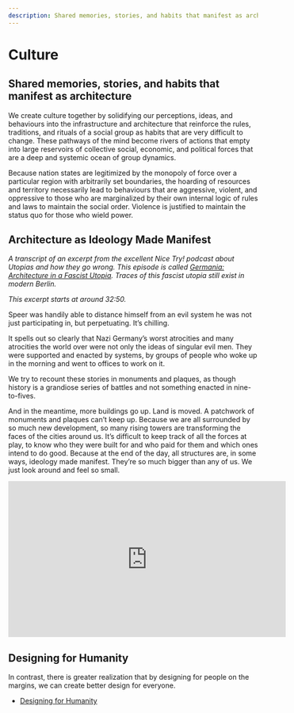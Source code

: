 ```yaml
---
description: Shared memories, stories, and habits that manifest as architecture
---
```


# Culture

## Shared memories, stories, and habits that manifest as architecture

We create culture together by solidifying our perceptions, ideas, and behaviours into the infrastructure and architecture that reinforce the rules, traditions, and rituals of a social group as habits that are very difficult to change. These pathways of the mind become rivers of actions that empty into large reservoirs of collective social, economic, and political forces that are a deep and systemic ocean of group dynamics.

Because nation states are legitimized by the monopoly of force over a particular region with arbitrarily set boundaries, the hoarding of resources and territory necessarily lead to behaviours that are aggressive, violent, and oppressive to those who are marginalized by their own internal logic of rules and laws to maintain the social order. Violence is justified to maintain the status quo for those who wield power.

## Architecture as Ideology Made Manifest

*A transcript of an excerpt from the excellent Nice Try! podcast about Utopias and how they go wrong. This episode is called [Germania: Architecture in a Fascist Utopia](https://www.curbed.com/2019/5/7/18514684/nice-try-podcast-utopian-avery-trufelman). Traces of this fascist utopia still exist in modern Berlin.*

*This excerpt starts at around 32:50.*

Speer was handily able to distance himself from an evil system he was not just participating in, but perpetuating. It’s chilling.

It spells out so clearly that Nazi Germany’s worst atrocities and many atrocities the world over were not only the ideas of singular evil men. They were supported and enacted by systems, by groups of people who woke up in the morning and went to offices to work on it.

We try to recount these stories in monuments and plaques, as though history is a grandiose series of battles and not something enacted in nine-to-fives.

And in the meantime, more buildings go up. Land is moved. A patchwork of monuments and plaques can’t keep up. Because we are all surrounded by so much new development, so many rising towers are transforming the faces of the cities around us. It’s difficult to keep track of all the forces at play, to know who they were built for and who paid for them and which ones intend to do good. Because at the end of the day, all structures are, in some ways, ideology made manifest. They’re so much bigger than any of us. We just look around and feel so small.

<iframe width="560" height="315" src="https://www.youtube.com/embed/YwZNjbaTxx4" frameborder="0" allow="accelerometer; autoplay; encrypted-media; gyroscope; picture-in-picture" allowfullscreen></iframe>

## Designing for Humanity

In contrast, there is greater realization that by designing for people on the margins, we can create better design for everyone.

- [Designing for Humanity](https://www.sypartners.com/podcasts/designing-for-humanity/)
